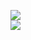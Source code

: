 [![](https://img.shields.io/badge/Made%20With-Github%20Spray-lightgrey.svg?style=for-the-badge&logo=github)](https://github.com/Annihil/github-spray#525)  
[![](https://i.imgur.com/2DrTn0Z.gif)](https://github.com/Annihil/github-spray)